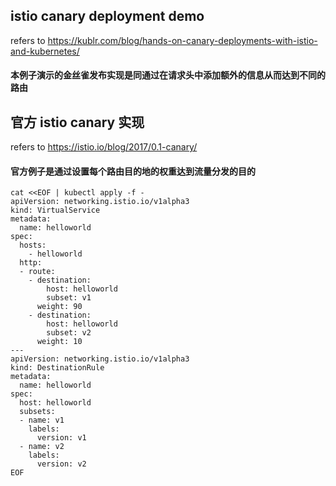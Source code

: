## istio canary deployment demo
refers to https://kublr.com/blog/hands-on-canary-deployments-with-istio-and-kubernetes/  
#### 本例子演示的金丝雀发布实现是同通过在请求头中添加额外的信息从而达到不同的路由


## 官方 istio canary 实现
refers to https://istio.io/blog/2017/0.1-canary/  
#### 官方例子是通过设置每个路由目的地的权重达到流量分发的目的
```
cat <<EOF | kubectl apply -f -
apiVersion: networking.istio.io/v1alpha3
kind: VirtualService
metadata:
  name: helloworld
spec:
  hosts:
    - helloworld
  http:
  - route:
    - destination:
        host: helloworld
        subset: v1
      weight: 90
    - destination:
        host: helloworld
        subset: v2
      weight: 10
---
apiVersion: networking.istio.io/v1alpha3
kind: DestinationRule
metadata:
  name: helloworld
spec:
  host: helloworld
  subsets:
  - name: v1
    labels:
      version: v1
  - name: v2
    labels:
      version: v2
EOF
```
